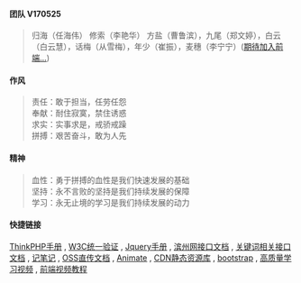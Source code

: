 #### 团队 V170525

> 归海（任海伟）
> 修索（李艳华）
> 方盐（曹鲁滨），九尾（郑文婷），白云（白云慧），话梅（从雪梅），年少（崔振），麦穗（李宁宁）([期待加入前端...](before/job.md))

#### 作风

> 责任：敢于担当，任劳任怨  
> 奉献：耐住寂寞，禁住诱惑  
> 求实：实事求是，戒骄戒躁  
> 拼搏：艰苦奋斗，敢为人先

#### 精神

> 血性：勇于拼搏的血性是我们快速发展的基础  
> 坚持：永不言败的坚持是我们持续发展的保障  
> 学习：永无止境的学习是我们持续发展的动力

#### 快捷链接

[ThinkPHP手册](http://www.kancloud.cn/manual/thinkphp5/118003) , [W3C统一验证](https://validator.w3.org/unicorn/) , [Jquery手册](http://jquery.cuishifeng.cn/) , [滨州网接口文档](http://139.129.218.174:8088/) , [关键词相关接口文档](http://keyword.jialianjia.net/myapp/listAllApis.php) , [记笔记](https://app.yinxiang.com/Home.action) , [OSS直传文档](https://help.aliyun.com/document_detail/31927.html?spm=5176.87240.400427.65.TvBDms) , [Animate](https://daneden.github.io/animate.css/) , [CDN静态资源库](http://www.bootcdn.cn/) , [bootstrap](http://www.bootcss.com/) , [高质量学习视频](https://www.laravist.com/) , [前端视频教程](http://www.imooc.com/course/list?c=fe)
